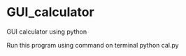 # GUI_calculator
GUI calculator using python

Run this program using command on terminal python cal.py
